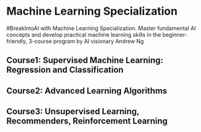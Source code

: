 # Machine Learning Specialization
#BreakIntoAI with Machine Learning Specialization. Master fundamental AI concepts and develop practical machine learning skills in the beginner-friendly, 3-course program by AI visionary Andrew Ng

## Course1: Supervised Machine Learning: Regression and Classification

## Course2: Advanced Learning Algorithms

## Course3: Unsupervised Learning, Recommenders, Reinforcement Learning
